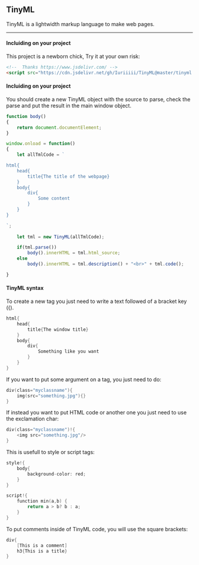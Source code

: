 ## TinyML
TinyML is a lightwidth markup language to make web pages.

------------
#### Incluiding on your project
This project is a newborn chick, Try it at your own risk:

```html
<!--  Thanks https://www.jsdelivr.com/ -->
<script src="https://cdn.jsdelivr.net/gh/Iuriiiii/TinyML@master/tinyml.min.js"></script>
```

#### Incluiding on your project
You should create a new TinyML object with the source to parse, check the parse and put the result in the main window object.

```javascript
function body()
{
    return document.documentElement;
}

window.onload = function()
{
    let allTmlCode = `

html{
    head{
        title{The title of the webpage}
    }
    body{
        div{
            Some content
        }
    }
}

`;
 
    let tml = new TinyML(allTmlCode);

    if(tml.parse())
        body().innerHTML = tml.html_source;
    else
        body().innerHTML = tml.description() + "<br>" + tml.code();

}
```

#### TinyML syntax
To create a new tag you just need to write a text followed of a bracket key ({).

```c
html{
	head{
		title{The window title}
	}
	body{
		div{
			Something like you want
		}
	}
}
```

If you want to put some argument on a tag, you just need to do:
```c
div(class="myclassname"){
	img(src="something.jpg"){}
}
```
If instead you want to put HTML code or another one you just need to use the exclamation char:
```c
div(class="myclassname")!{
	<img src="something.jpg"/>
}
```
This is usefull to style or script tags:
```c
style!{
	body{
		background-color: red;
	}
}

script!{
	function min(a,b) {
		return a > b? b : a;
	}
}
```

To put comments inside of TinyML code, you will use the square brackets:
```c
div{
	[This is a comment]
	h3{This is a title}
}
```
